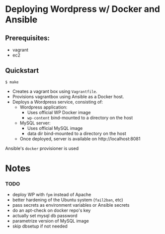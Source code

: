 # Deploying Wordpress w/ Docker and Ansible

## Prerequisites:

  - vagrant
  - ec2

## Quickstart

```
$ make
```

  - Creates a vagrant box using `Vagrantfile`.
  - Provisions vagrantbox using Ansible as a Docker host.
  - Deploys a Wordpress service, consisting of:
    - Wordpress application:
      - Uses official WP Docker image
      - `wp-content` bind-mounted to a directory on the host
    - MySQL server:
      - Uses official MySQL image
      - data dir bind-mounted to a directory on the host
    - Once deployed, server is available on http://localhost:8081

Ansible's `docker` provisioner is used


# Notes

### TODO

  - deploy WP with `fpm` instead of Apache
  - better hardening of the Ubuntu system (`fail2ban`, etc)
  - pass secrets as environment variables or Ansible secrets
  - do an apt-check on docker repo's key
  - actually set mysql db password
  - parametrize version of MySQL image
  - skip dbsetup if not needed
